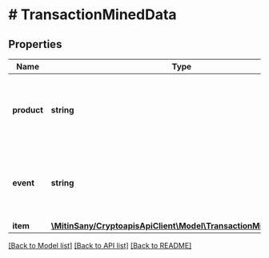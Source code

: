 # # TransactionMinedData

## Properties

Name | Type | Description | Notes
------------ | ------------- | ------------- | -------------
**product** | **string** | Represents the Crypto APIs 2.0 product which sends the callback. |
**event** | **string** | Defines the specific event, for which a callback subscription is set. |
**item** | [**\MitinSany/CryptoapisApiClient\Model\TransactionMinedDataItem**](TransactionMinedDataItem.md) |  |

[[Back to Model list]](../../README.md#models) [[Back to API list]](../../README.md#endpoints) [[Back to README]](../../README.md)
